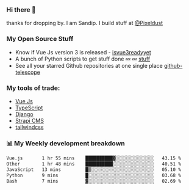 ### Hi there 👋

thanks for dropping by.
I am Sandip. I build stuff at [@Pixeldust](github.com/pixeldust-in/)

###  **My Open Source Stuff**

 - Know if Vue Js version 3 is released -  [isvue3readyyet](https://github.com/sandiprb/isvue3readyyet)
 - A bunch of Python scripts to get stuff done 💤 💤 [stuff](https://github.com/sandiprb/stuff)
 - See all your starred Github repositories at one single place [github-telescope](https://github.com/sandiprb/github-telescope)



###  **My tools of trade:**
 - [Vue Js](https://github.com/vuejs/vue/)
 - [TypeScript](https://github.com/microsoft/TypeScript)
 - [Django](github.com/django/django)
 - [Strapi CMS](github.com/strapi/strapi)
 - [tailwindcss](https://github.com/tailwindlabs/tailwindcss)


###  📊 **My Weekly development breakdown**
<!--START_SECTION:waka-->

```txt
Vue.js       1 hr 55 mins    ██████████▓░░░░░░░░░░░░░░   43.15 %
Other        1 hr 48 mins    ██████████░░░░░░░░░░░░░░░   40.51 %
JavaScript   13 mins         █▒░░░░░░░░░░░░░░░░░░░░░░░   05.10 %
Python       9 mins          █░░░░░░░░░░░░░░░░░░░░░░░░   03.68 %
Bash         7 mins          ▓░░░░░░░░░░░░░░░░░░░░░░░░   02.69 %
```

<!--END_SECTION:waka-->
